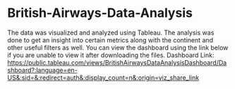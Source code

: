 # British-Airways-Data-Analysis
The data was visualized and analyzed using Tableau. The analysis was done to get an insight into certain metrics along with the continent and other useful filters as well.
You can view the dashboard using the link below if you are unable to view it after downloading the files.
Dashboard Link: https://public.tableau.com/views/BritishAirwaysDataAnalysisDashboard/Dashboard?:language=en-US&:sid=&:redirect=auth&:display_count=n&:origin=viz_share_link
